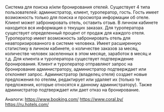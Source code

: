 Система для поиска и/или бронирования отелей.
Существует 4 типа пользователей: администратор, клиент, туроператор, гость.
Гость имеет возможность только для поиска и просмотра информации об отеле.
Клиент может забронировать отель, оставить отзыв. В личном кабинете находится вся информация о текущих заказах.
Для туроператора существует определенный процент от продаж для каждого отеля.
Туроператор имеет возможность забронировать отель для неавторизированного в системе человека.
Имеет расширенную статистику в личном кабинете, о количестве заказов за месяц, количестве человек заселенных в этом месяце, 
заработок в месяц и т.д.
Для клиента и туроператора существует подтверждение бронирования. Клиент и туроператор отправляют запрос на бронирование администратору, администратор подтверждает или отклоняет запрос. 
Администратор (владелец отеля) создает новые предложения по отелям, редактирует или удаляет их (только те предложения, которые относятся к данному администратору).
Также администратор подтверждает или дает отказ на бронирование.



Аналоги:
https://www.booking.com/
https://www.coral.by/
https://ru.hotels.com/